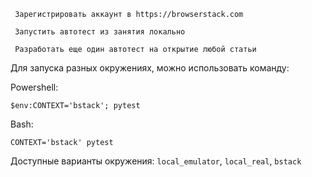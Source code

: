 ```
 Зарегистрировать аккаунт в https://browserstack.com

 Запустить автотест из занятия локально

 Разработать еще один автотест на открытие любой статьи
```

Для запуска разных окружениях, можно использовать команду:

Powershell:
```
$env:CONTEXT='bstack'; pytest
```

Bash:
```
CONTEXT='bstack' pytest
```

Доступные варианты окружения: `local_emulator`, `local_real`, `bstack`